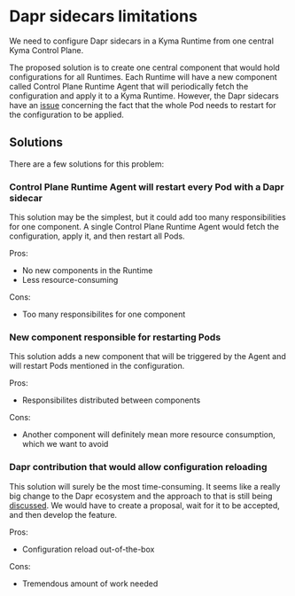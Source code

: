# Dapr sidecars limitations 

We need to configure Dapr sidecars in a Kyma Runtime from one central Kyma Control Plane.

The proposed solution is to create one central component that would hold configurations for all Runtimes. Each Runtime will have a new component called Control Plane Runtime Agent that will periodically fetch the configuration and apply it to a Kyma Runtime. However, the Dapr 
sidecars have an [issue](https://github.com/dapr/dapr/issues/1172) concerning the fact that the whole Pod needs to restart for the configuration to be applied.

## Solutions

There are a few solutions for this problem:

### Control Plane Runtime Agent will restart every Pod with a Dapr sidecar
This solution may be the simplest, but it could add too many responsibilities for one component. A single Control Plane Runtime Agent would fetch the configuration, apply it, and then restart all Pods.

Pros:
- No new components in the Runtime 
- Less resource-consuming

Cons:
- Too many responsibilites for one component

### New component responsible for restarting Pods
This solution adds a new component that will be triggered by the Agent and will restart Pods mentioned in the configuration.

Pros:
- Responsibilites distributed between components

Cons:
- Another component will definitely mean more resource consumption, which we want to avoid

### Dapr contribution that would allow configuration reloading
This solution will surely be the most time-consuming. It seems like a really big change to the Dapr ecosystem and the approach to that is still being [discussed](https://github.com/dapr/dapr/issues/1172#issuecomment-610568718). We would have to create a proposal, wait for it to be accepted, and then develop the feature.

Pros:
- Configuration reload out-of-the-box

Cons:
- Tremendous amount of work needed
